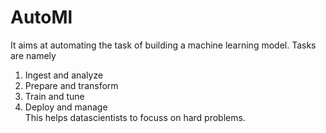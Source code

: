 # AutoMl

It aims at automating the task of building a machine learning model. Tasks are namely
1. Ingest and analyze
2. Prepare and transform
3. Train and tune
4. Deploy and manage  
This helps datascientists to focuss on hard problems.

